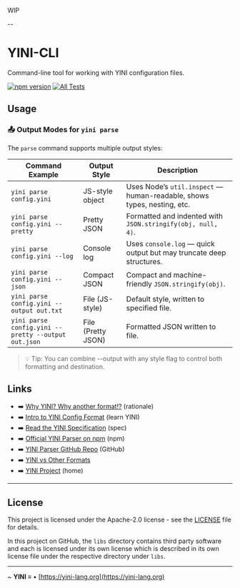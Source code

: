 WIP

--

# YINI-CLI
Command-line tool for working with YINI configuration files.

[![npm version](https://img.shields.io/npm/v/yini-parser.svg)](https://www.npmjs.com/package/yini-parser) [![All Tests](https://github.com/YINI-lang/yini-parser-typescript/actions/workflows/run-all-tests.yml/badge.svg)](https://github.com/YINI-lang/yini-parser-typescript/actions/workflows/run-all-tests.yml)


## Usage

### 📤 Output Modes for `yini parse`

The `parse` command supports multiple output styles:

| Command Example                                    | Output Style         | Description                                                                  |
|----------------------------------------------------|----------------------|------------------------------------------------------------------------------|
| `yini parse config.yini`                           | JS-style object       | Uses Node’s `util.inspect` — human-readable, shows types, nesting, etc.     |
| `yini parse config.yini --pretty`                  | Pretty JSON           | Formatted and indented with `JSON.stringify(obj, null, 4)`.                  |
| `yini parse config.yini --log`                     | Console log           | Uses `console.log` — quick output but may truncate deep structures.          |
| `yini parse config.yini --json`                    | Compact JSON          | Compact and machine-friendly `JSON.stringify(obj)`.                          |
| `yini parse config.yini --output out.txt`          | File (JS-style)       | Default style, written to specified file.                                    |
| `yini parse config.yini --pretty --output out.json`| File (Pretty JSON)    | Formatted JSON written to file.                                              |

>💡 Tip: You can combine --output with any style flag to control both formatting and destination.

## Links
- ➡️ [Why YINI? Why another format!?](./RATIONALE.md) (rationale)
- ➡️ [Intro to YINI Config Format](https://github.com/YINI-lang/yini-parser-typescript?tab=readme-ov-file#intro-to-yini-config-format) (learn YINI)
- ➡️ [Read the YINI Specification](https://github.com/YINI-lang/YINI-spec/blob/develop/YINI-Specification.md#table-of-contents) (spec)
- ➡️ [Official YINI Parser on npm](https://www.npmjs.com/package/yini-parser) (npm)
- ➡️ [YINI Parser GitHub Repo](https://github.com/YINI-lang/yini-parser-typescript) (GitHub)
- ➡️ [YINI vs Other Formats](https://github.com/YINI-lang/YINI-spec/blob/develop/Docs/Examples%20of%20YINI%20vs%20Other%20Formats.md)
- ➡️ [YINI Project](https://github.com/YINI-lang) (home)

---

## License
This project is licensed under the Apache-2.0 license - see the [LICENSE](<./LICENSE>) file for details.

In this project on GitHub, the `libs` directory contains third party software and each is licensed under its own license which is described in its own license file under the respective directory under `libs`.

---

~ **YINI ≡** • [https://yini-lang.org](https://yini-lang.org)
